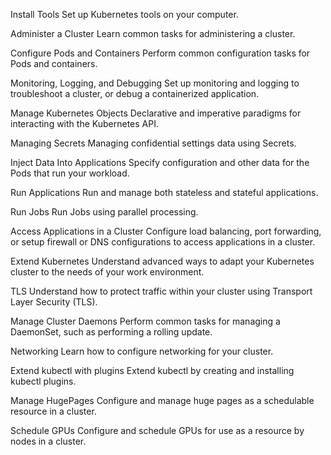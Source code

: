 Install Tools
Set up Kubernetes tools on your computer.

Administer a Cluster
Learn common tasks for administering a cluster.

Configure Pods and Containers
Perform common configuration tasks for Pods and containers.

Monitoring, Logging, and Debugging
Set up monitoring and logging to troubleshoot a cluster, or debug a containerized application.

Manage Kubernetes Objects
Declarative and imperative paradigms for interacting with the Kubernetes API.

Managing Secrets
Managing confidential settings data using Secrets.

Inject Data Into Applications
Specify configuration and other data for the Pods that run your workload.

Run Applications
Run and manage both stateless and stateful applications.

Run Jobs
Run Jobs using parallel processing.

Access Applications in a Cluster
Configure load balancing, port forwarding, or setup firewall or DNS configurations to access applications in a cluster.

Extend Kubernetes
Understand advanced ways to adapt your Kubernetes cluster to the needs of your work environment.

TLS
Understand how to protect traffic within your cluster using Transport Layer Security (TLS).

Manage Cluster Daemons
Perform common tasks for managing a DaemonSet, such as performing a rolling update.

Networking
Learn how to configure networking for your cluster.

Extend kubectl with plugins
Extend kubectl by creating and installing kubectl plugins.

Manage HugePages
Configure and manage huge pages as a schedulable resource in a cluster.

Schedule GPUs
Configure and schedule GPUs for use as a resource by nodes in a cluster.
